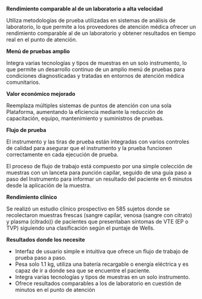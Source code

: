 **Rendimiento comparable al de un laboratorio a alta velocidad**

Utiliza metodologías de prueba utilizadas en sistemas de análisis de laboratorio, lo que permite a los proveedores de atención médica ofrecer un rendimiento comparable al de un laboratorio y obtener resultados en tiempo real en el punto de atención.

**Menú de pruebas amplio**

Integra varias tecnologías y tipos de muestras en un solo instrumento, lo que permite un desarrollo continuo de un amplio menú de pruebas para condiciones diagnosticadas y tratadas en entornos de atención médica comunitarios.

**Valor económico mejorado**

Reemplaza múltiples sistemas de puntos de atención con una sola Plataforma, aumentando la eficiencia mediante la reducción de capacitación, equipo, mantenimiento y suministros de pruebas.

**Flujo de prueba**

El instrumento y las tiras de prueba están integradas con varios controles de calidad para asegurar que el instrumento y la prueba funcionen correctamente en cada ejecución de prueba.

El proceso de flujo de trabajo está compuesto por una simple colección de muestras con un lanceta para punción capilar, seguido de una guía paso a paso del Instrumento para informar un resultado del paciente en 6 minutos desde la aplicación de la muestra.

**Rendimiento clínico**

Se realizó un estudio clínico prospectivo en 585 sujetos donde se recolectaron muestras frescas (sangre capilar, venosa (sangre con citrato) y plasma (citrado)) de pacientes que presentaban síntomas de VTE (EP o TVP) siguiendo una clasificación según el puntaje de Wells.

**Resultados donde los necesite**

- Interfaz de usuario simple e intuitiva que ofrece un flujo de trabajo de prueba paso a paso.
- Pesa solo 1.1 kg, utiliza una batería recargable o energía eléctrica y es capaz de ir a donde sea que se encuentre el paciente.
- Integra varias tecnologías y tipos de muestras en un solo instrumento.
- Ofrece resultados comparables a los de laboratorio en cuestión de minutos en el punto de atención
